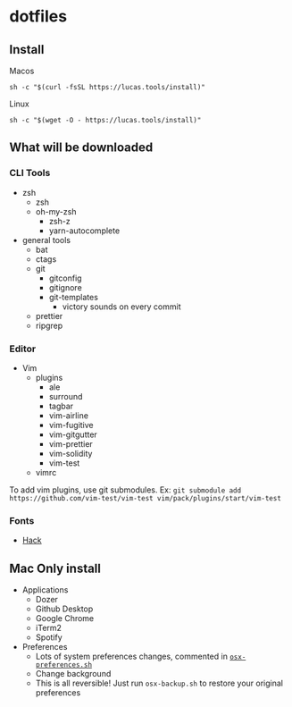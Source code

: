 # dotfiles

## Install
Macos
```
sh -c "$(curl -fsSL https://lucas.tools/install)"
```

Linux
```
sh -c "$(wget -O - https://lucas.tools/install)"
```


## What will be downloaded
### CLI Tools
- zsh
  - zsh
  - oh-my-zsh
    - zsh-z
    - yarn-autocomplete
- general tools
  - bat
  - ctags
  - git
    - gitconfig
    - gitignore
    - git-templates
      - victory sounds on every commit
  - prettier
  - ripgrep

### Editor
- Vim
  - plugins
    - ale
    - surround
    - tagbar
    - vim-airline
    - vim-fugitive
    - vim-gitgutter
    - vim-prettier
    - vim-solidity
    - vim-test
  - vimrc

To add vim plugins, use git submodules.
Ex: `git submodule add https://github.com/vim-test/vim-test vim/pack/plugins/start/vim-test` 

### Fonts
- [Hack](https://sourcefoundry.org/hack/)


## Mac Only install
- Applications
  - Dozer
  - Github Desktop
  - Google Chrome
  - iTerm2
  - Spotify
- Preferences
  - Lots of system preferences changes, commented in [`osx-preferences.sh`](osx-preferences.sh)
  - Change background
  - This is all reversible! Just run `osx-backup.sh` to restore your original preferences
